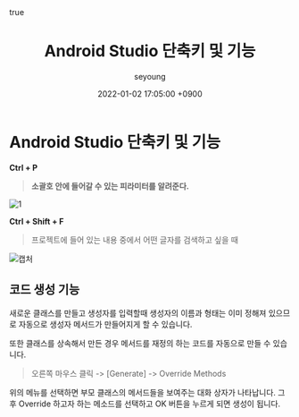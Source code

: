 ﻿---
title: "Android Studio 단축키 및 기능"
author: seyoung
date: '2022-01-02 17:05:00 +0900'
categories: Android Settings
tags: [android,roadmap]
math: true
mermaid: true
---



# Android Studio 단축키 및 기능

**Ctrl + P**
 > **소괄호 안에 들어갈 수 있는 피라미터를 알려준다.**

![1](https://user-images.githubusercontent.com/54762273/147869744-72b6868a-4dae-4b75-8906-3b986a45e942.PNG)

**Ctrl + Shift + F**
 > 프로젝트에 들어 있는 내용 중에서 어떤 글자를 검색하고 싶을 때 

 ![캡처](https://user-images.githubusercontent.com/54762273/147869904-6956be7a-b0ed-4fc9-a9bf-dd12d00ad268.PNG)



## 코드 생성 기능

새로운 클래스를 만들고 생성자를 입력할때 생성자의 이름과 형태는 이미 
정해져 있으므로 자동으로 생성자 메서드가 만들어지게 할 수 있습니다.

또한 클래스를 상속해서 만든 경우 메서드를 재정의 하는 코드를 자동으로 만들 수 있습니다.

> 오른쪽 마우스 클릭 -> [Generate] -> Override Methods 

위의 메뉴를 선택하면 부모 클래스의 메서드들을 보여주는 대화 상자가 나타납니다.
그 후 Override 하고자 하는 메소드를 선택하고 OK 버튼을 누르게 되면 생성이 됩니다.

